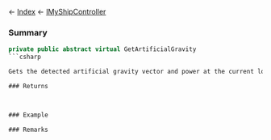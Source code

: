 ← [Index](Api-Index) ← [IMyShipController](Sandbox.ModAPI.Ingame.IMyShipController)

### Summary

```csharp
private public abstract virtual GetArtificialGravity
```csharp

Gets the detected artificial gravity vector and power at the current location.

### Returns



### Example

### Remarks

